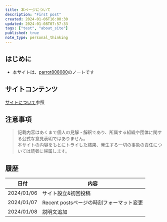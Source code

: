 ```yaml
---
title: 本ページについて
description: "First post"
created: 2024-01-06T16:00:30
updated: 2024-01-08T07:57:33
tags: ["test", "about_site"]
published: true
note_type: personal_thinking
---
```

## はじめに
- 本サイトは、[parrot808080](https://paro-space.pages.dev/about#author)のノートです


## サイトコンテンツ
[サイトについて](https://paro-space.pages.dev/about#this%20site)参照


## 注意事項
> 記載内容はあくまで個人の見解・解釈であり、所属する組織や団体に関する公式な意見表明ではありません。  
> 本サイトの内容をもとにトライした結果、発生する一切の事象の責任については読者に帰属します。  


## 履歴
|日付|内容|
|---|---|
|2024/01/06|サイト設立&初回投稿|
|2024/01/07|Recent postsページの時刻フォーマット変更|
|2024/01/08|説明文追加|

